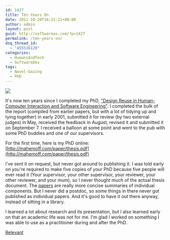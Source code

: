 ```yaml
---
id: 1427
title: Ten Years On
date: 2011-10-28T16:21:21+00:00
author: admin
layout: post
guid: http://softwareas.com/?p=1427
permalink: /ten-years-on/
dsq_thread_id:
  - "455516129"
categories:
  - HumansAndTech
  - SoftwareDev
tags:
  - Navel-Gazing
  - PhD
---
```

![](http://i100.photobucket.com/albums/m38/jovsg/web%20images/phdComics_histhesis.gif)

It's now ten years since I completed my PhD, ["Design Reuse in Human-Computer Interaction and Software Engineering"](http://mahemoff.com/paper/thesis/abstract.shtml). I completed the bulk of the report (compiled from earlier papers, but with a lot of tidying up and tying together) in early 2001, submitted it for review (by two external judges) in May, received the feedback in August, revised it and submitted it on September 7. I received a balloon at some point and went to the pub with some PhD buddies and one of our supervisors.

For the first time, here is my PhD online:
[http://mahemoff.com/paper/thesis.pdf](http://mahemoff.com/paper/thesis.pdf)

I've sent it on request, but never got around to publishing it. I was told early on you're required to make five copies of your PhD because five people will ever read it (Your supervisor, your other supervisor, your reviewer, your other reviewer, and your mum), so I never thought much of the actual thesis document. The [papers](http://mahemoff.com/paper) are really more concise summaries of individual components. But I never did a postdoc, so some things in there never got published as individual papers. And it's good to have it out there anyway, instead of sitting in a library.

I learned a lot about research and its presentation, but I also learned early on that an academic life was not for me. I'm glad I worked on something I was able to use as a practitioner during and after the PhD. 

[Relevant](http://softwareas.com/five-years-on)